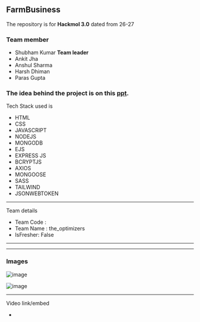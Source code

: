 ## FarmBusiness
The repository is for <strong>Hackmol 3.0</strong> dated from 26-27
 ### Team member
  <ul>
  <li>Shubham Kumar <strong>Team leader</strong></li>
     
  <li>Ankit Jha</li>
       
  <li>Anshul Sharma</li>
  
  <li>Harsh Dhiman</li>
  
   <li>Paras Gupta</li>
  
  </ul>
  
  ### The idea behind the project is on this  [ppt](https://docs.google.com/presentation/d/1P77r3UcnPb-IerrsOJiK4A_6ZLH1UVL2/edit?usp=sharing&ouid=106774572943632079902&rtpof=true&sd=true).

  
<!--   ###Illustration of of our project -->
Tech Stack used is 
- HTML
- CSS
- JAVASCRIPT
- NODEJS
- MONGODB
- EJS
- EXPRESS JS
- BCRYPTJS
- AXIOS
- MONGOOSE
- SASS
- TAILWIND
- JSONWEBTOKEN

---
 Team details
- Team Code : 
- Team Name : the_optimizers
- IsFresher: False

---


---
### Images

![image]()

![image]()

---
Video link/embed


- 
